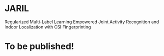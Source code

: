 # JARIL
Regularized Multi-Label Learning Empowered Joint Activity Recognition and Indoor Localization with CSI Fingerprinting

# To be published!
